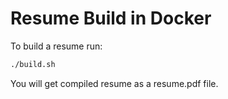 # Resume Build in Docker
To build a resume run:

```bash
./build.sh
```

You will get compiled resume as a resume.pdf file.
